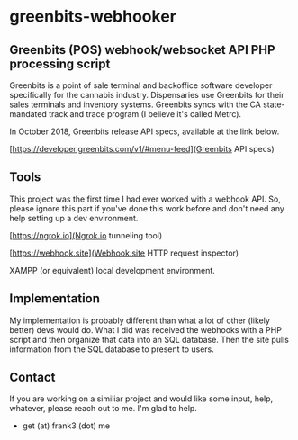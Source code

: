 # greenbits-webhooker
Greenbits (POS) webhook/websocket API PHP processing script
---
Greenbits is a point of sale terminal and backoffice software developer specifically for the cannabis industry. Dispensaries use Greenbits for their sales terminals and inventory systems. Greenbits syncs with the CA state-mandated track and trace program (I believe it's called Metrc). 

In October 2018, Greenbits release API specs, available at the link below.

[https://developer.greenbits.com/v1/#menu-feed](Greenbits API specs)

## Tools
This project was the first time I had ever worked with a webhook API. So, please ignore this part if you've done this work before and don't need any help setting up a dev environment. 

[https://ngrok.io](Ngrok.io tunneling tool)

[https://webhook.site](Webhook.site HTTP request inspector)

XAMPP (or equivalent) local development environment.

## Implementation
My implementation is probably different than what a lot of other (likely better) devs would do. What I did was received the webhooks with a PHP script and then organize that data into an SQL database. Then the site pulls information from the SQL database to present to users.

## Contact
If you are working on a similiar project and would like some input, help, whatever, please reach out to me. I'm glad to help.

* get (at) frank3 (dot) me

